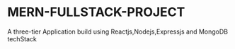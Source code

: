 # MERN-FULLSTACK-PROJECT
 A three-tier Application build using Reactjs,Nodejs,Expressjs and MongoDB techStack
